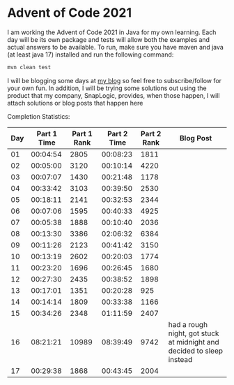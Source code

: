# Advent of Code 2021

I am working the Advent of Code 2021 in Java for my own learning.
Each day will be its own package and tests will allow both the examples and actual answers to be available.
To run, make sure you have maven and java (at least java 17) installed and run the following command:
```sh
mvn clean test
```

I will be blogging some days at [my blog](https://ddellspe.net) so feel free to subscribe/follow for your own fun. In addition, I will be trying some solutions out using the product that my company, SnapLogic, provides, when those happen, I will attach solutions or blog posts that happen here

Completion Statistics:

|Day|Part 1 Time|Part 1 Rank|Part 2 Time|Part 2 Rank|Blog Post|
|-|-|-|-|-|-|
|01|00:04:54|2805|00:08:23|1811||
|02|00:05:00|3120|00:10:14|4220||
|03|00:07:07|1430|00:21:48|1178||
|04|00:33:42|3103|00:39:50|2530||
|05|00:18:11|2141|00:32:53|2344||
|06|00:07:06|1595|00:40:33|4925||
|07|00:05:38|1888|00:10:40|2036||
|08|00:13:30|3386|02:06:32|6384||
|09|00:11:26|2123|00:41:42|3150||
|10|00:13:19|2602|00:20:03|1774||
|11|00:23:20|1696|00:26:45|1680||
|12|00:27:30|2435|00:38:52|1898||
|13|00:17:01|1351|00:20:28| 925||
|14|00:14:14|1809|00:33:38|1166||
|15|00:34:26|2348|01:11:59|2407||
|16|08:21:21|10989|08:39:49|9742|had a rough night, got stuck at midnight and decided to sleep instead|
|17|00:29:38|1868|00:43:45|2004||